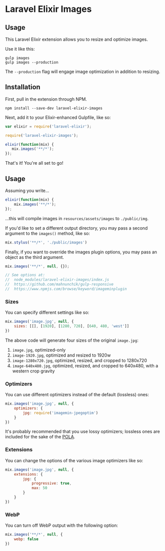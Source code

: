 # Laravel Elixir Images

## Usage

This Laravel Elixir extension allows you to resize and optimize images.

Use it like this:

```
gulp images
gulp images --production
```

The `--production` flag will engage image optimization in addition to resizing.

## Installation

First, pull in the extension through NPM.

```
npm install --save-dev laravel-elixir-images
```

Next, add it to your Elixir-enhanced Gulpfile, like so:

```js
var elixir = require('laravel-elixir');

require('laravel-elixir-images');

elixir(function(mix) {
   mix.images('**/*');
});
```

That's it! You're all set to go!

## Usage

Assuming you write...

```js
elixir(function(mix) {
	mix.images('**/*');
});
```

...this will compile images in `resources/assets/images` to `./public/img`.

If you'd like to set a different output directory, you may pass a second argument to the `images()` method, like so:

```js
mix.stylus('**/*', './public/images')
```

Finally, if you want to override the images plugin options, you may pass an object as the third argument.

```js
mix.images('**/*', null, {});

// See options at:
//  node_modules/laravel-elixir-images/index.js
//  https://github.com/mahnunchik/gulp-responsive
//  https://www.npmjs.com/browse/keyword/imageminplugin
```

### Sizes

You can specify different settings like so:

```js
mix.images('image.jpg', null, {
	sizes: [[], [1920], [1280, 720], [640, 480, 'west']]
})
```

The above code will generate four sizes of the original `image.jpg`:

1. `image.jpg`, optimized-only
2. `image-1920.jpg`, optimized and resized to 1920w
3. `image-1280x720.jpg`, optimized, resized, and cropped to 1280x720
4. `image-640x480.jpg`, optimized, resized, and cropped to 640x480, with a western crop gravity

### Optimizers

You can use different optimizers instead of the default (lossless) ones:

```js
mix.images('image.jpg', null, {
	optimizers: {
		jpg: require('imagemin-jpegoptim')
	}
})
```

It's probably recommended that you use lossy optimizers; lossless ones are included for the sake of the [POLA](https://en.wikipedia.org/wiki/Principle_of_least_astonishment).

### Extensions

You can change the options of the various image optimizers like so:

```js
mix.images('image.jpg', null, {
	extensions: {
		jpg: {
			progressive: true,
			max: 50
		}
	}
})
```

### WebP

You can turn off WebP output with the following option:

```js
mix.images('**/*', null, {
	webp: false
})
```
